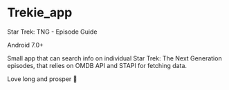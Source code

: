 # Trekie_app
Star Trek: TNG - Episode Guide

Android 7.0+

Small app that can search info on individual Star Trek: The Next Generation episodes, 
that relies on OMDB API and STAPI for fetching data.

Love long and prosper 🖖
